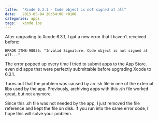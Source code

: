 ```yaml
---
title:  "Xcode 6.3.1 - Code object is not signed at all"
date:   2015-05-04 20:54:00 +0100
categories: apps
tags: 	xcode ios
---
```



After upgrading to Xcode 6.3.1, I got a new error that I haven't received before:

```
ERROR ITMS-90035: "Invalid Signature. Code object is not signed at all..."
```

The error popped up every time I tried to submit apps to the App Store, even old
apps that were perfectly submittable before upgrading Xcode to 6.3.1.

Turns out that the problem was caused by an .sh file in one of the external libs
used by the app. Previously, archiving apps with this .sh file worked great, but
not anymore.

Since this .sh file was not needed by the app, I just removed the file reference
and kept the file on disk. If you run into the same error code, I hope this will
solve your problem.